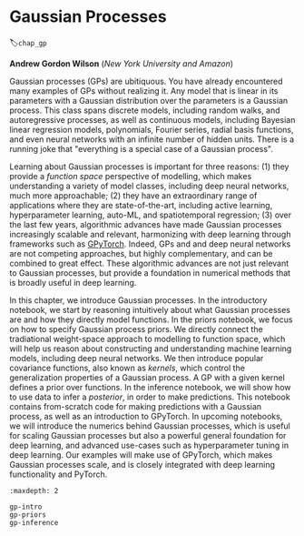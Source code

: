 # Gaussian Processes
:label:`chap_gp`

**Andrew Gordon Wilson** (*New York University and Amazon*)


Gaussian processes (GPs) are ubitiquous. You have already encountered many examples of GPs without realizing it. Any model that is linear in its parameters with a Gaussian distribution over the parameters is a Gaussian process. This class spans discrete models, including random walks, and autoregressive processes, as well as continuous models, including Bayesian linear regression models, polynomials, Fourier series, radial basis functions, and even neural networks with an infinite number of hidden units. There is a running joke that "everything is a special case of a Gaussian process".

Learning about Gaussian processes is important for three reasons: (1) they provide a _function space_ perspective of modelling, which makes understanding a variety of model classes, including deep neural networks, much more approachable; (2) they have an extraordinary range of applications where they are state-of-the-art, including active learning, hyperparameter learning, auto-ML, and spatiotemporal regression; (3) over the last few years, algorithmic advances have made Gaussian processes increasingly scalable and relevant, harmonizing with deep learning through frameworks such as [GPyTorch](https://gpytorch.ai). Indeed, GPs and and deep neural networks are not competing approaches, but highly complementary, and can be combined to great effect. These algorithmic advances are not just relevant to Gaussian processes, but provide a foundation in numerical methods that is broadly useful in deep learning.

In this chapter, we introduce Gaussian processes. In the introductory notebook, we start by reasoning intuitively about what Gaussian processes are and how they directly model functions. In the priors notebook, we focus on how to specify Gaussian process priors. We directly connect the tradiational weight-space approach to modelling to function space, which will help us reason about constructing and understanding machine learning models, including deep neural networks. We then introduce popular covariance functions, also known as _kernels_, which control the generalization properties of a Gaussian process. A GP with a given kernel defines a prior over functions. In the inference notebook, we will show how to use data to infer a _posterior_, in order to make predictions. This notebook contains from-scratch code for making predictions with a Gaussian process, as well as an introduction to GPyTorch. In upcoming notebooks, we will introduce the numerics behind Gaussian processes, which is useful for scaling Gaussian processes but also a powerful general foundation for deep learning, and advanced use-cases such as hyperparameter tuning in deep learning. Our examples will make use of GPyTorch, which makes Gaussian processes scale, and is closely integrated with deep learning functionality and PyTorch.

```toc
:maxdepth: 2

gp-intro
gp-priors
gp-inference
```

